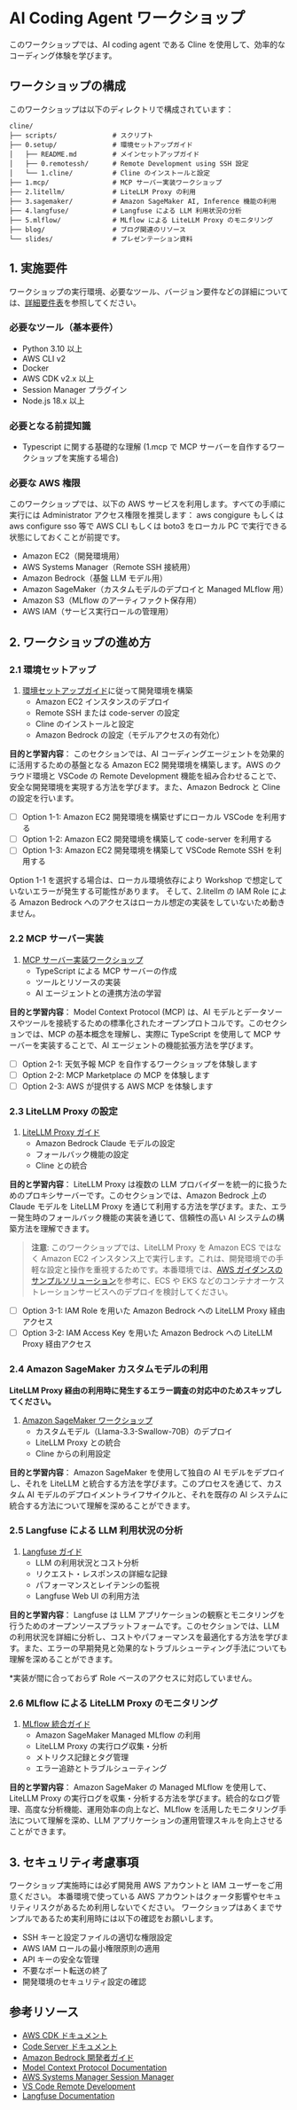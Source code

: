 # AI Coding Agent ワークショップ

このワークショップでは、AI coding agent である Cline を使用して、効率的なコーディング体験を学びます。

## ワークショップの構成

このワークショップは以下のディレクトリで構成されています：

```
cline/
├── scripts/              # スクリプト
├── 0.setup/              # 環境セットアップガイド
│   ├── README.md         # メインセットアップガイド
│   ├── 0.remotessh/      # Remote Development using SSH 設定
│   └── 1.cline/          # Cline のインストールと設定
├── 1.mcp/                # MCP サーバー実装ワークショップ
├── 2.litellm/            # LiteLLM Proxy の利用
├── 3.sagemaker/          # Amazon SageMaker AI, Inference 機能の利用
├── 4.langfuse/           # Langfuse による LLM 利用状況の分析
├── 5.mlflow/             # MLflow による LiteLLM Proxy のモニタリング
├── blog/                 # ブログ関連のリソース
└── slides/               # プレゼンテーション資料
```

## 1. 実施要件

ワークショップの実行環境、必要なツール、バージョン要件などの詳細については、[詳細要件表](0.setup/requirements.md)を参照してください。

### 必要なツール（基本要件）
- Python 3.10 以上
- AWS CLI v2
- Docker
- AWS CDK v2.x 以上
- Session Manager プラグイン
- Node.js 18.x 以上

### 必要となる前提知識
- Typescript に関する基礎的な理解 (1.mcp で MCP サーバーを自作するワークショップを実施する場合)

### 必要な AWS 権限

このワークショップでは、以下の AWS サービスを利用します。すべての手順に実行には Administrator アクセス権限を推奨します：
aws congigure もしくは aws configure sso 等で AWS CLI もしくは boto3 をローカル PC で実行できる状態にしておくことが前提です。

- Amazon EC2（開発環境用）
- AWS Systems Manager（Remote SSH 接続用）
- Amazon Bedrock（基盤 LLM モデル用）
- Amazon SageMaker（カスタムモデルのデプロイと Managed MLflow 用）
- Amazon S3（MLflow のアーティファクト保存用）
- AWS IAM（サービス実行ロールの管理用）

## 2. ワークショップの進め方

### 2.1 環境セットアップ
1. [環境セットアップガイド](0.setup/README.md)に従って開発環境を構築
   - Amazon EC2 インスタンスのデプロイ
   - Remote SSH または code-server の設定
   - Cline のインストールと設定
   - Amazon Bedrock の設定（モデルアクセスの有効化）

**目的と学習内容**：
このセクションでは、AI コーディングエージェントを効果的に活用するための基盤となる Amazon EC2 開発環境を構築します。AWS のクラウド環境と VSCode の Remote Development 機能を組み合わせることで、安全な開発環境を実現する方法を学びます。また、Amazon Bedrock と Cline の設定を行います。

- [ ] Option 1-1: Amazon EC2 開発環境を構築せずにローカル VSCode を利用する
- [ ] Option 1-2: Amazon EC2 開発環境を構築して code-server を利用する
- [ ] Option 1-3: Amazon EC2 開発環境を構築して VSCode Remote SSH を利用する

Option 1-1 を選択する場合は、ローカル環境依存により Workshop で想定していないエラーが発生する可能性があります。
そして、2.litellm の IAM Role による Amazon Bedrock へのアクセスはローカル想定の実装をしていないため動きません。

### 2.2 MCP サーバー実装
1. [MCP サーバー実装ワークショップ](1.mcp/README.md)
   - TypeScript による MCP サーバーの作成
   - ツールとリソースの実装
   - AI エージェントとの連携方法の学習

**目的と学習内容**：
Model Context Protocol (MCP) は、AI モデルとデータソースやツールを接続するための標準化されたオープンプロトコルです。このセクションでは、MCP の基本概念を理解し、実際に TypeScript を使用して MCP サーバーを実装することで、AI エージェントの機能拡張方法を学びます。

- [ ] Option 2-1: 天気予報 MCP を自作するワークショップを体験します
- [ ] Option 2-2: MCP Marketplace の MCP を体験します
- [ ] Option 2-3: AWS が提供する AWS MCP を体験します

### 2.3 LiteLLM Proxy の設定
1. [LiteLLM Proxy ガイド](2.litellm/README.md)
   - Amazon Bedrock Claude モデルの設定
   - フォールバック機能の設定
   - Cline との統合

**目的と学習内容**：
LiteLLM Proxy は複数の LLM プロバイダーを統一的に扱うためのプロキシサーバーです。このセクションでは、Amazon Bedrock 上の Claude モデルを LiteLLM Proxy を通じて利用する方法を学びます。また、エラー発生時のフォールバック機能の実装を通じて、信頼性の高い AI システムの構築方法を理解できます。

> **注意**: このワークショップでは、LiteLLM Proxy を Amazon ECS ではなく Amazon EC2 インスタンス上で実行します。これは、開発環境での手軽な設定と操作を重視するためです。本番環境では、[AWS ガイダンスのサンプルソリューション](blog/README.md#ソリューション-1-1-セキュアな実行環境の実現)を参考に、ECS や EKS などのコンテナオーケストレーションサービスへのデプロイを検討してください。

- [ ] Option 3-1: IAM Role を用いた Amazon Bedrock への LiteLLM Proxy 経由アクセス
- [ ] Option 3-2: IAM Access Key を用いた Amazon Bedrock への LiteLLM Proxy 経由アクセス

### 2.4 Amazon SageMaker カスタムモデルの利用

**LiteLLM Proxy 経由の利用時に発生するエラー調査の対応中のためスキップしてください。**

1. [Amazon SageMaker ワークショップ](3.sagemaker/README.md)
   - カスタムモデル（Llama-3.3-Swallow-70B）のデプロイ
   - LiteLLM Proxy との統合
   - Cline からの利用設定

**目的と学習内容**：
Amazon SageMaker を使用して独自の AI モデルをデプロイし、それを LiteLLM と統合する方法を学びます。このプロセスを通じて、カスタム AI モデルのデプロイメントライフサイクルと、それを既存の AI システムに統合する方法について理解を深めることができます。

### 2.5 Langfuse による LLM 利用状況の分析
1. [Langfuse ガイド](4.langfuse/README.md)
   - LLM の利用状況とコスト分析
   - リクエスト・レスポンスの詳細な記録
   - パフォーマンスとレイテンシの監視
   - Langfuse Web UI の利用方法

**目的と学習内容**：
Langfuse は LLM アプリケーションの観察とモニタリングを行うためのオープンソースプラットフォームです。このセクションでは、LLM の利用状況を詳細に分析し、コストやパフォーマンスを最適化する方法を学びます。また、エラーの早期発見と効果的なトラブルシューティング手法についても理解を深めることができます。

*実装が間に合っておらず Role ベースのアクセスに対応していません。

### 2.6 MLflow による LiteLLM Proxy のモニタリング
1. [MLflow 統合ガイド](5.mlflow/README.md)
   - Amazon SageMaker Managed MLflow の利用
   - LiteLLM Proxy の実行ログ収集・分析
   - メトリクス記録とタグ管理
   - エラー追跡とトラブルシューティング

**目的と学習内容**：
Amazon SageMaker の Managed MLflow を使用して、LiteLLM Proxy の実行ログを収集・分析する方法を学びます。統合的なログ管理、高度な分析機能、運用効率の向上など、MLflow を活用したモニタリング手法について理解を深め、LLM アプリケーションの運用管理スキルを向上させることができます。

## 3. セキュリティ考慮事項

ワークショップ実施時には必ず開発用 AWS アカウントと IAM ユーザーをご用意ください。
本番環境で使っている AWS アカウントはクォータ影響やセキュリティリスクがあるため利用しないでください。
ワークショップはあくまでサンプルであるため実利用時には以下の確認をお願いします。

- SSH キーと設定ファイルの適切な権限設定
- AWS IAM ロールの最小権限原則の適用
- API キーの安全な管理
- 不要なポート転送の終了
- 開発環境のセキュリティ設定の確認

## 参考リソース

- [AWS CDK ドキュメント](https://docs.aws.amazon.com/ja_jp/cdk/latest/guide/home.html)
- [Code Server ドキュメント](https://coder.com/docs/code-server/latest)
- [Amazon Bedrock 開発者ガイド](https://docs.aws.amazon.com/bedrock/latest/userguide/what-is-bedrock.html)
- [Model Context Protocol Documentation](https://modelcontextprotocol.github.io/)
- [AWS Systems Manager Session Manager](https://docs.aws.amazon.com/systems-manager/latest/userguide/session-manager.html)
- [VS Code Remote Development](https://code.visualstudio.com/docs/remote/remote-overview)
- [Langfuse Documentation](https://langfuse.com/docs)

